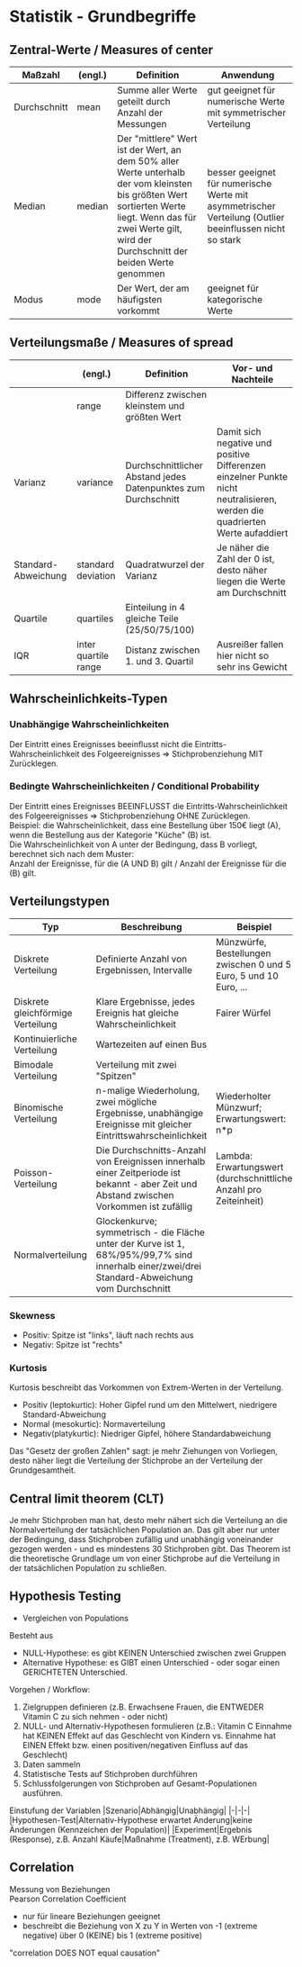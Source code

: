# Statistik - Grundbegriffe
## Zentral-Werte / Measures of center
|Maßzahl|(engl.)|Definition|Anwendung|
|-|-|-|-|
|Durchschnitt|mean|Summe aller Werte geteilt durch Anzahl der Messungen|gut geeignet für numerische Werte mit symmetrischer Verteilung|
|Median|median|Der "mittlere" Wert ist der Wert, an dem 50% aller Werte unterhalb der vom kleinsten bis größten Wert sortierten Werte liegt. Wenn das für zwei Werte gilt, wird der Durchschnitt der beiden Werte genommen|besser geeignet für numerische Werte mit asymmetrischer Verteilung (Outlier beeinflussen nicht so stark|
|Modus|mode|Der Wert, der am häufigsten vorkommt|geeignet für kategorische Werte|

## Verteilungsmaße / Measures of spread
||(engl.)|Definition|Vor- und Nachteile|
|-|-|-|-|
||range|Differenz zwischen kleinstem und größten Wert||
|Varianz|variance|Durchschnittlicher Abstand jedes Datenpunktes zum Durchschnitt|Damit sich negative und positive Differenzen einzelner Punkte nicht neutralisieren, werden die quadrierten Werte aufaddiert|
|Standard-Abweichung|standard deviation|Quadratwurzel der Varianz|Je näher die Zahl der 0 ist, desto näher liegen die Werte am Durchschnitt|
|Quartile|quartiles|Einteilung in 4 gleiche Teile (25/50/75/100)||
|IQR|inter quartile range|Distanz zwischen 1. und 3. Quartil|Ausreißer fallen hier nicht so sehr ins Gewicht|

## Wahrscheinlichkeits-Typen
### Unabhängige Wahrscheinlichkeiten
Der Eintritt eines Ereignisses beeinflusst nicht die Eintritts-Wahrscheinlichkeit des Folgeereignisses => Stichprobenziehung MIT Zurücklegen.

### Bedingte Wahrscheinlichkeiten / Conditional Probability
Der Eintritt eines Ereignisses BEEINFLUSST die Eintritts-Wahrscheinlichkeit des Folgeereignisses => Stichprobenziehung OHNE Zurücklegen.  
Beispiel: die Wahrscheinlichkeit, dass eine Bestellung über 150€ liegt (A), wenn die Bestellung aus der Kategorie "Küche" (B) ist.  
Die Wahrscheinlichkeit von A unter der Bedingung, dass B vorliegt, berechnet sich nach dem Muster:   
Anzahl der Ereignisse, für die (A UND B) gilt / Anzahl der Ereignisse für die (B) gilt. 

## Verteilungstypen
|Typ|Beschreibung|Beispiel|
|-|-|-|
|Diskrete Verteilung|Definierte Anzahl von Ergebnissen, Intervalle|Münzwürfe, Bestellungen zwischen 0 und 5 Euro, 5 und 10 Euro, ...|
|Diskrete gleichförmige Verteilung|Klare Ergebnisse, jedes Ereignis hat gleiche Wahrscheinlichkeit|Fairer Würfel|
|Kontinuierliche Verteilung|Wartezeiten auf einen Bus||
|Bimodale Verteilung|Verteilung mit zwei "Spitzen"||
|Binomische Verteilung|n-malige Wiederholung, zwei mögliche Ergebnisse, unabhängige Ereignisse mit gleicher Eintrittswahrscheinlichkeit|Wiederholter Münzwurf; Erwartungswert: n*p|
|Poisson-Verteilung|Die Durchschnitts-Anzahl von Ereignissen innerhalb einer Zeitperiode ist bekannt - aber Zeit und Abstand zwischen Vorkommen ist zufällig| Lambda: Erwartungswert (durchschnittliche Anzahl pro Zeiteinheit)|
|Normalverteilung|Glockenkurve; symmetrisch - die Fläche unter der Kurve ist 1, 68%/95%/99,7% sind innerhalb einer/zwei/drei Standard-Abweichung vom Durchschnitt||

### Skewness
- Positiv: Spitze ist "links", läuft nach rechts aus
- Negativ: Spitze ist "rechts"
### Kurtosis
Kurtosis beschreibt das Vorkommen von Extrem-Werten in der Verteilung.
- Positiv (leptokurtic): Hoher Gipfel rund um den Mittelwert, niedrigere Standard-Abweichung
- Normal (mesokurtic): Normaverteilung
- Negativ(platykurtic): Niedriger Gipfel, höhere Standardabweichung

Das "Gesetz der großen Zahlen" sagt: je mehr Ziehungen von Vorliegen, desto näher liegt die Verteilung der Stichprobe an der Verteilung der Grundgesamtheit.

## Central limit theorem (CLT)
Je mehr Stichproben man hat, desto mehr nähert sich die Verteilung an die Normalverteilung der tatsächlichen Population an. Das gilt aber nur unter der Bedingung, dass Stichproben zufällig und unabhängig voneinander gezogen werden - und es mindestens 30 Stichproben gibt. Das Theorem ist die theoretische Grundlage um von einer Stichprobe auf die Verteilung in der tatsächlichen Population zu schließen. 

## Hypothesis Testing
- Vergleichen von Populations

Besteht aus 
- NULL-Hypothese: es gibt KEINEN Unterschied zwischen zwei Gruppen
- Alternative Hypothese: es GIBT einen Unterschied - oder sogar einen GERICHTETEN Unterschied.

Vorgehen / Workflow:
1) Zielgruppen definieren (z.B. Erwachsene Frauen, die ENTWEDER Vitamin C zu sich nehmen - oder nicht)
2) NULL- und Alternativ-Hypothesen formulieren (z.B.: Vitamin C Einnahme hat KEINEN Effekt auf das Geschlecht von Kindern vs. Einnahme hat EINEN Effekt bzw. einen positiven/negativen Einfluss auf das Geschlecht)
3) Daten sammeln
4) Statistische Tests auf Stichproben durchführen
5) Schlussfolgerungen von Stichproben auf Gesamt-Populationen ausführen.

Einstufung der Variablen
|Szenario|Abhängig|Unabhängig|
|-|-|-|
|Hypothesen-Test|Alternativ-Hypothese erwartet Änderung|keine Änderungen (Kennzeichen der Population)|
|Experiment|Ergebnis (Response), z.B. Anzahl Käufe|Maßnahme (Treatment), z.B. WErbung|

## Correlation
Messung von Beziehungen  
Pearson Correlation Coefficient
- nur für lineare Beziehungen geeignet
- beschreibt die Beziehung von X zu Y in Werten von -1 (extreme negative) über 0 (KEINE) bis 1 (extreme positive) 

"correlation DOES NOT equal causation" 